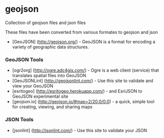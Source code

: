 # geojson

Collection of geojson files and json files

These files have been converted from various formates to geojson and json

* [GeoJSON] (http://geojson.org/) - GeoJSON is a format for encoding a variety of geographic data structures.

### GeoJSON Tools
* [ogr2org] (http://ogre.adc4gis.com/) - Ogre is a web client (service) that translates spatial files into GeoJSON
* [GeoJSONLint] (http://geojsonlint.com/) - Use this site to validate and view your GeoJSON
* [esritogeo] (http://esritogeo.herokuapp.com/) - and EsriJSON to GeoJSON experimental site
* [geojson.io] (http://geojson.io/#map=2/20.0/0.0) - a quick, simple tool for creating, viewing, and sharing maps

### JSON Tools
* [jsonlint] (http://jsonlint.com/) - Use this site to validate your JSON
